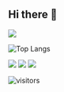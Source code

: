 ## Hi there 👋

<!--
**Rachel-XMR/Rachel-XMR** is a ✨ _special_ ✨ repository because its `README.md` (this file) appears on your GitHub profile.

Here are some ideas to get you started:

- 🔭 I’m currently working on ...
- 🌱 I’m currently learning ...
- 👯 I’m looking to collaborate on ...
- 🤔 I’m looking for help with ...
- 💬 Ask me about ...
- 📫 How to reach me: ...
- 😄 Pronouns: ...
- ⚡ Fun fact: ...
-->
<!--
[![Murui Xiao's GitHub stats-Dark](https://github-readme-stats.vercel.app/api?username=Rachel-XMR&show_icons=true&theme=dark#gh-dark-mode-only)](https://github.com/anuraghazra/github-readme-stats#gh-dark-mode-only)
[![Murui Xiao's GitHub stats-Light](https://github-readme-stats.vercel.app/api?username=Rachel-XMR&show_icons=true&theme=default#gh-light-mode-only)](https://github.com/anuraghazra/github-readme-stats#gh-light-mode-only)
-->
<!--
[![Murui Xiao's GitHub stats-Dark](https://github-readme-stats.vercel.app/api?username=Rachel-XMR&show_icons=true&theme=dark#gh-dark-mode-only)](https://github.com/Rachel-XMR/github-readme-stats#gh-dark-mode-only)
[![Murui Xiao's GitHub stats-Light](https://github-readme-stats.vercel.app/api?username=Rachel-XMR&show_icons=true&theme=default#gh-light-mode-only)](https://github.com/Rachel-XMR/github-readme-stats#gh-light-mode-only)
-->
<picture>
  <source
    srcset="https://github-readme-stats.vercel.app/api?username=Rachel-XMR&show_icons=true&theme=dark"
    media="(prefers-color-scheme: dark)"
  />
  <source
    srcset="https://github-readme-stats.vercel.app/api?username=Rachel-XMR&show_icons=true"
    media="(prefers-color-scheme: light), (prefers-color-scheme: no-preference)"
  />
  <img src="https://github-readme-stats.vercel.app/api?username=Rachel-XMR&show_icons=true" />
</picture>

![Top Langs](https://github-readme-stats.vercel.app/api/top-langs/?username=Rachel-XMR)


<img src="https://img.shields.io/badge/-HTML5-E34F26?style=flat-square&logo=html5&logoColor=white" /> 
<img src="https://img.shields.io/badge/-CSS3-1572B6?style=flat-square&logo=css3" /> 
<img src="https://img.shields.io/badge/-JavaScript-oringe?style=flat-square&logo=javascript" />

![visitors](https://visitor-badge.glitch.me/badge?page_id=Rachel-XMR.id&left_color=green&right_color=red)

